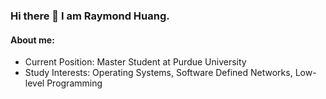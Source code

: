 <h3>Hi there 👋 I am Raymond Huang.</h3>
<h4>About me:</h4>
<ul>
	<li>Current Position: Master Student at Purdue University</li>
	<li>Study Interests: Operating Systems, Software Defined Networks, Low-level Programming
</ul>

<!--
**RaymondHuang210129/RaymondHuang210129** is a ✨ _special_ ✨ repository because its `README.md` (this file) appears on your GitHub profile.

Here are some ideas to get you started:

- 🔭 I’m currently working on ...
- 🌱 I’m currently learning ...
- 👯 I’m looking to collaborate on ...
- 🤔 I’m looking for help with ...
- 💬 Ask me about ...
- 📫 How to reach me: ...
- 😄 Pronouns: ...
- ⚡ Fun fact: ...
-->
